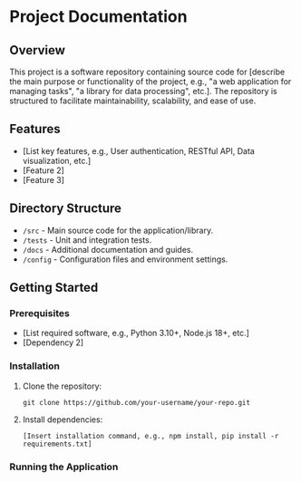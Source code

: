 # Project Documentation

## Overview

This project is a software repository containing source code for [describe the main purpose or functionality of the project, e.g., "a web application for managing tasks", "a library for data processing", etc.]. The repository is structured to facilitate maintainability, scalability, and ease of use.

## Features

- [List key features, e.g., User authentication, RESTful API, Data visualization, etc.]
- [Feature 2]
- [Feature 3]

## Directory Structure

- `/src` - Main source code for the application/library.
- `/tests` - Unit and integration tests.
- `/docs` - Additional documentation and guides.
- `/config` - Configuration files and environment settings.

## Getting Started

### Prerequisites

- [List required software, e.g., Python 3.10+, Node.js 18+, etc.]
- [Dependency 2]

### Installation

1. Clone the repository:
    ```
    git clone https://github.com/your-username/your-repo.git
    ```
2. Install dependencies:
    ```
    [Insert installation command, e.g., npm install, pip install -r requirements.txt]
    ```

### Running the Application
